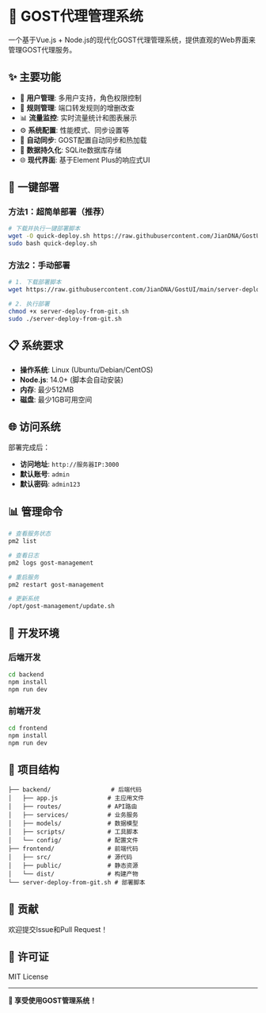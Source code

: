 # 🚀 GOST代理管理系统

一个基于Vue.js + Node.js的现代化GOST代理管理系统，提供直观的Web界面来管理GOST代理服务。

## ✨ 主要功能

- 🎯 **用户管理**: 多用户支持，角色权限控制
- 🔀 **规则管理**: 端口转发规则的增删改查
- 📊 **流量监控**: 实时流量统计和图表展示
- ⚙️ **系统配置**: 性能模式、同步设置等
- 🔄 **自动同步**: GOST配置自动同步和热加载
- 💾 **数据持久化**: SQLite数据库存储
- 🌐 **现代界面**: 基于Element Plus的响应式UI

## 🚀 一键部署

### 方法1：超简单部署（推荐）

```bash
# 下载并执行一键部署脚本
wget -O quick-deploy.sh https://raw.githubusercontent.com/JianDNA/GostUI/main/quick-deploy.sh
sudo bash quick-deploy.sh
```

### 方法2：手动部署

```bash
# 1. 下载部署脚本
wget https://raw.githubusercontent.com/JianDNA/GostUI/main/server-deploy-from-git.sh

# 2. 执行部署
chmod +x server-deploy-from-git.sh
sudo ./server-deploy-from-git.sh
```

## 📋 系统要求

- **操作系统**: Linux (Ubuntu/Debian/CentOS)
- **Node.js**: 14.0+ (脚本会自动安装)
- **内存**: 最少512MB
- **磁盘**: 最少1GB可用空间

## 🌐 访问系统

部署完成后：

- **访问地址**: `http://服务器IP:3000`
- **默认账号**: `admin`
- **默认密码**: `admin123`

## 📊 管理命令

```bash
# 查看服务状态
pm2 list

# 查看日志
pm2 logs gost-management

# 重启服务
pm2 restart gost-management

# 更新系统
/opt/gost-management/update.sh
```

## 🔧 开发环境

### 后端开发

```bash
cd backend
npm install
npm run dev
```

### 前端开发

```bash
cd frontend
npm install
npm run dev
```

## 📁 项目结构

```
├── backend/                 # 后端代码
│   ├── app.js              # 主应用文件
│   ├── routes/             # API路由
│   ├── services/           # 业务服务
│   ├── models/             # 数据模型
│   ├── scripts/            # 工具脚本
│   └── config/             # 配置文件
├── frontend/               # 前端代码
│   ├── src/                # 源代码
│   ├── public/             # 静态资源
│   └── dist/               # 构建产物
└── server-deploy-from-git.sh # 部署脚本
```

## 🤝 贡献

欢迎提交Issue和Pull Request！

## 📄 许可证

MIT License

---

**🎉 享受使用GOST管理系统！**

